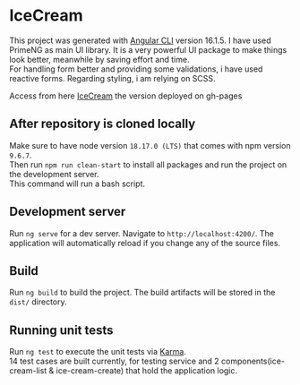 # IceCream

This project was generated with [Angular CLI](https://github.com/angular/angular-cli) version 16.1.5.
I have used PrimeNG as main UI library. It is a very powerful UI package to make things look better, meanwhile by saving effort and time.\
For handling form better and providing some validations, i have used reactive forms. Regarding styling, i am relying on SCSS.

Access from here [IceCream](https://denisshtupa.github.io/ice-cream/ice-cream) the version deployed on gh-pages 

## After repository is cloned locally

Make sure to have node version `18.17.0 (LTS)` that comes with npm version `9.6.7`.\
Then run `npm run clean-start` to install all packages and run the project on the development server.\
This command will run a bash script.

## Development server

Run `ng serve` for a dev server. Navigate to `http://localhost:4200/`. The application will automatically reload if you change any of the source files.

## Build

Run `ng build` to build the project. The build artifacts will be stored in the `dist/` directory.

## Running unit tests

Run `ng test` to execute the unit tests via [Karma](https://karma-runner.github.io).\
14 test cases are built currently, for testing service and 2 components(ice-cream-list & ice-cream-create) that hold the application logic.
